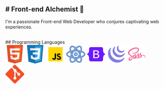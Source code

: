 <h2># Front-end Alchemist 🌟 </h2>

<p>I'm a passionate Front-end Web Developer who conjures captivating web experiences.</p>
<br>
</h4>## Programming Languages </h4>
<div><img src = 'https://github.com/stharavi01/stharavi01/blob/main/html.svg' width='60'/> <img src = 'https://github.com/stharavi01/stharavi01/blob/main/css.svg' width='60'/> <img src = 'https://github.com/stharavi01/stharavi01/blob/main/icons8-javascript-480.svg' width='60'/> <img src = 'https://github.com/stharavi01/stharavi01/blob/main/icons8-react-480.svg' width='60'/> <img src = 'https://github.com/stharavi01/stharavi01/blob/main/icons8-bootstrap-480.svg' width='60'/> <img src = 'https://github.com/stharavi01/stharavi01/blob/main/icons8-jquery-500.svg' width='60'/> <img src = 'https://github.com/stharavi01/stharavi01/blob/main/icons8-sass-480.svg' width='60'/> <img src = 'https://github.com/stharavi01/stharavi01/blob/main/git.svg' width='60'> </div> 
